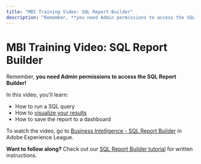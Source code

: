 ```yaml
---
title: "MBI Training Video: SQL Report Builder"
description: "Remember, **you need Admin permissions to access the SQL Report Builder!**"
---
```


# MBI Training Video: SQL Report Builder

Remember, **you need Admin permissions to access the SQL Report Builder!**

In this video, you'll learn:

* How to run a SQL query
* How to [visualize your results](https://support.magento.com/hc/en-us/articles/360016504852)
* How to save the report to a dashboard

To watch the video, go to [Business Intelligence - SQL Report Builder](https://experienceleague.adobe.com/docs/commerce-learn/tutorials/business-intelligence/sql-report-builder.html) in Adobe Experience League.

 **Want to follow along?** Check out our [SQL Report Builder tutorial](https://support.magento.com/hc/en-us/articles/360016504112) for written instructions.